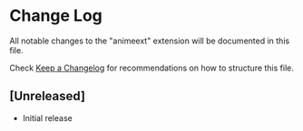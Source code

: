 # Change Log

All notable changes to the "animeext" extension will be documented in this file.

Check [Keep a Changelog](http://keepachangelog.com/) for recommendations on how to structure this file.

## [Unreleased]

- Initial release